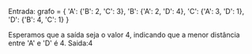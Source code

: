 Entrada:
grafo = {
    'A': {'B': 2, 'C': 3},
    'B': {'A': 2, 'D': 4},
    'C': {'A': 3, 'D': 1},
    'D': {'B': 4, 'C': 1}
}


Esperamos que a saída seja o valor 4, indicando que a menor distância entre 'A' e 'D' é 4.
Saida:4